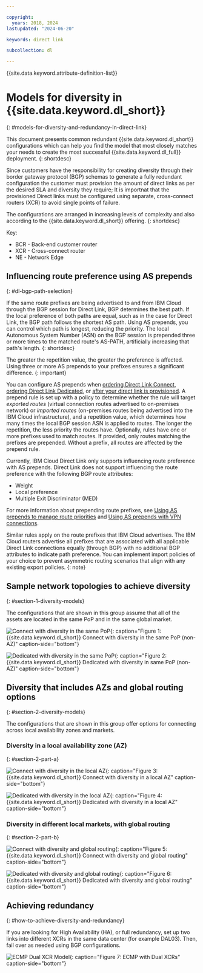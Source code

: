 ```yaml
---

copyright:
  years: 2018, 2024
lastupdated: "2024-06-20"

keywords: direct link

subcollection: dl

---
```


{{site.data.keyword.attribute-definition-list}}

# Models for diversity in {{site.data.keyword.dl_short}}
{: #models-for-diversity-and-redundancy-in-direct-link}

This document presents common redundant {{site.data.keyword.dl_short}} configurations which can help you find the model that most closely matches your needs to create the most successful {{site.data.keyword.dl_full}} deployment.
{: shortdesc}

Since customers have the responsibility for creating diversity through their border gateway protocol (BGP) schemas to generate a fully redundant configuration the customer must provision the amount of direct links as per the desired SLA and diversity they require; It is importnat that the provisioned Direct links must be configured using separate, cross-connect routers (XCR) to avoid single points of failure.

The configurations are arranged in increasing levels of complexity and also according to the {{site.data.keyword.dl_short}} offering.
{: shortdesc}

Key:

* BCR - Back-end customer router
* XCR - Cross-connect router
* NE - Network Edge

## Influencing route preference using AS prepends
{: #dl-bgp-path-selection}

If the same route prefixes are being advertised to and from IBM Cloud through the BGP session for Direct Link, BGP determines the best path. If the local preference of both paths are equal, such as in the case for Direct Link, the BGP path follows the shortest AS path. Using AS prepends, you can control which path is longest, reducing the priority. The local Autonomous System Number (ASN) on the BGP session is prepended three or more times to the matched route's AS-PATH, artificially increasing that path's length.
{: shortdesc}

The greater the repetition value, the greater the preference is affected. Using three or more AS prepends to your prefixes ensures a significant difference.
{: important}

You can configure AS prepends when [ordering Direct Link Connect](/docs/dl?topic=dl-how-to-order-ibm-cloud-dl-connect), [ordering Direct Link Dedicated](/docs/dl?topic=dl-how-to-order-ibm-cloud-dl-dedicated), or [after your direct link is provisioned](/docs/dl?topic=dl-prepend-as-paths). A prepend rule is set up with a policy to determine whether the rule will target _exported routes_ (virtual connection routes advertised to on-premises network) or _imported routes_ (on-premises routes being advertised into the IBM Cloud infrastructure), and a repetition value, which determines how many times the local BGP session ASN is applied to routes. The longer the repetition, the less priority the routes have. Optionally, rules have one or more prefixes used to match routes. If provided, only routes matching the prefixes are prepended. Without a prefix, all routes are affected by the prepend rule.

Currently, IBM Cloud Direct Link only supports influencing route preference with AS prepends. Direct Link does not support influencing the route preference with the following BGP route attributes:

* Weight
* Local preference
* Multiple Exit Discriminator (MED)

For more information about prepending route prefixes, see [Using AS prepends to manage route priorities](/docs/dl?topic=dl-dl-about#use-case-1) and [Using AS prepends with VPN connections](/docs/dl?topic=dl-dl-planning-considerations&interface=ui#as-prepends-routes).

Similar rules apply on the route prefixes that IBM Cloud advertises. The IBM Cloud routers advertise all prefixes that are associated with all applicable Direct Link connections equally (through BGP) with no additional BGP attributes to indicate path preference. You can implement import policies of your choice to prevent asymmetric routing scenarios that align with any existing export policies.
{: note}

## Sample network topologies to achieve diversity
{: #section-1-diversity-models}

The configurations that are shown in this group assume that all of the assets are located in the same PoP and in the same global market.

![Connect with diversity in the same PoP](images/connect-diversity-same-pop.png "Connect with diversity in the same PoP"){: caption="Figure 1: {{site.data.keyword.dl_short}} Connect with diversity in the same PoP (non-AZ)" caption-side="bottom"}

![Dedicated with diversity in the same PoP](images/dedicated-diversity-same-pop.png "Dedicated with diversity in the same PoP"){: caption="Figure 2: {{site.data.keyword.dl_short}} Dedicated with diversity in same PoP (non-AZ)" caption-side="bottom"}

## Diversity that includes AZs and global routing options
{: #section-2-diversity-models}

The configurations that are shown in this group offer options for connecting across local availability zones and markets.

### Diversity in a local availability zone (AZ)
{: #section-2-part-a}

![Connect with diversity in the local AZ](images/connect-diversity-local-az.png "Connect with diversity in the local AZ"){: caption="Figure 3: {{site.data.keyword.dl_short}} Connect with diversity in a local AZ" caption-side="bottom"}

![Dedicated with diversity in the local AZ](images/dedicated-diversity-local-az.png "Dedicated with diversity in the local AZ"){: caption="Figure 4: {{site.data.keyword.dl_short}} Dedicated with diversity in a local AZ" caption-side="bottom"}

### Diversity in different local markets, with global routing
{: #section-2-part-b}

![Connect with diversity and global routing](images/connect-diversity-global.png "Connect with diversity and global routing"){: caption="Figure 5: {{site.data.keyword.dl_short}} Connect with diversity and global routing" caption-side="bottom"}

![Dedicated with diversity and global routing](images/dedicated-diversity-global.png "Dedicated with diversity and global routing"){: caption="Figure 6: {{site.data.keyword.dl_short}} Dedicated with diversity and global routing" caption-side="bottom"}

## Achieving redundancy
{: #how-to-achieve-diversity-and-redundancy}

If you are looking for High Availability (HA), or full redundancy, set up two links into different XCRs in the same data center (for example DAL03). Then, fail over as needed using BGP configurations.

![ECMP Dual XCR Model](images/ecmp-with-diversity.png "ECMP Dual XCR Model"){: caption="Figure 7: ECMP with Dual XCRs" caption-side="bottom"}
